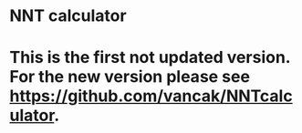 # NNT calculator
# This is the first not updated version. For the new version please see https://github.com/vancak/NNTcalculator.
